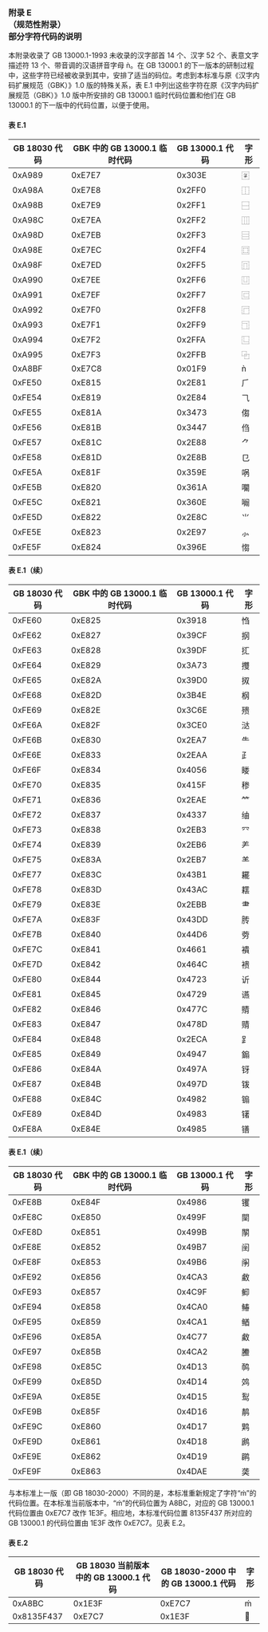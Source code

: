 ### 附录 E<br>（规范性附录）<br>部分字符代码的说明
本附录收录了 GB 13000.1-1993 未收录的汉字部首 14 个、汉字 52 个、表意文字描述符 13 个、带音调的汉语拼音字母 ǹ。在 GB 13000.1 的下一版本的研制过程中，这些字符已经被收录到其中，安排了适当的码位。考虑到本标准与原《汉字内码扩展规范（GBK）》1.0 版的特殊关系，表 E.1 中列出这些字符在原《汉字内码扩展规范（GBK）》1.0 版中所安排的 GB 13000.1 临时代码位置和他们在 GB 13000.1 的下一版中的代码位置，以便于使用。

#### 表 E.1
|GB 18030 代码|GBK 中的 GB 13000.1 临时代码|GB 13000.1 代码|字形|
|-|-|-|-|
|0xA989|0xE7E7|0x303E|〾|
|0xA98A|0xE7E8|0x2FF0|⿰|
|0xA98B|0xE7E9|0x2FF1|⿱|
|0xA98C|0xE7EA|0x2FF2|⿲|
|0xA98D|0xE7EB|0x2FF3|⿳|
|0xA98E|0xE7EC|0x2FF4|⿴|
|0xA98F|0xE7ED|0x2FF5|⿵|
|0xA990|0xE7EE|0x2FF6|⿶|
|0xA991|0xE7EF|0x2FF7|⿷|
|0xA992|0xE7F0|0x2FF8|⿸|
|0xA993|0xE7F1|0x2FF9|⿹|
|0xA994|0xE7F2|0x2FFA|⿺|
|0xA995|0xE7F3|0x2FFB|⿻|
|0xA8BF|0xE7C8|0x01F9|ǹ|
|0xFE50|0xE815|0x2E81|⺁|
|0xFE54|0xE819|0x2E84|⺄|
|0xFE55|0xE81A|0x3473|㑳|
|0xFE56|0xE81B|0x3447|㑇|
|0xFE57|0xE81C|0x2E88|⺈|
|0xFE58|0xE81D|0x2E8B|⺋|
|0xFE5A|0xE81F|0x359E|㖞|
|0xFE5B|0xE820|0x361A|㘚|
|0xFE5C|0xE821|0x360E|㘎|
|0xFE5D|0xE822|0x2E8C|⺌|
|0xFE5E|0xE823|0x2E97|⺗|
|0xFE5F|0xE824|0x396E|㥮|

#### 表 E.1（续）
|GB 18030 代码|GBK 中的 GB 13000.1 临时代码|GB 13000.1 代码|字形|
|-|-|-|-|
|0xFE60|0xE825|0x3918|㤘|
|0xFE62|0xE827|0x39CF|㧏|
|0xFE63|0xE828|0x39DF|㧟|
|0xFE64|0xE829|0x3A73|㩳|
|0xFE65|0xE82A|0x39D0|㧐|
|0xFE68|0xE82D|0x3B4E|㭎|
|0xFE69|0xE82E|0x3C6E|㱮|
|0xFE6A|0xE82F|0x3CE0|㳠|
|0xFE6B|0xE830|0x2EA7|⺧|
|0xFE6E|0xE833|0x2EAA|⺪|
|0xFE6F|0xE834|0x4056|䁖|
|0xFE70|0xE835|0x415F|䅟|
|0xFE71|0xE836|0x2EAE|⺮|
|0xFE72|0xE837|0x4337|䌷|
|0xFE73|0xE838|0x2EB3|⺳|
|0xFE74|0xE839|0x2EB6|⺶|
|0xFE75|0xE83A|0x2EB7|⺷|
|0xFE77|0xE83C|0x43B1|䎱|
|0xFE78|0xE83D|0x43AC|䎬|
|0xFE79|0xE83E|0x2EBB|⺻|
|0xFE7A|0xE83F|0x43DD|䏝|
|0xFE7B|0xE840|0x44D6|䓖|
|0xFE7C|0xE841|0x4661|䙡|
|0xFE7D|0xE842|0x464C|䙌|
|0xFE80|0xE844|0x4723|䜣|
|0xFE81|0xE845|0x4729|䜩|
|0xFE82|0xE846|0x477C|䝼|
|0xFE83|0xE847|0x478D|䞍|
|0xFE84|0xE848|0x2ECA|⻊|
|0xFE85|0xE849|0x4947|䥇|
|0xFE86|0xE84A|0x497A|䥺|
|0xFE87|0xE84B|0x497D|䥽|
|0xFE88|0xE84C|0x4982|䦂|
|0xFE89|0xE84D|0x4983|䦃|
|0xFE8A|0xE84E|0x4985|䦅|

#### 表 E.1（续）
|GB 18030 代码|GBK 中的 GB 13000.1 临时代码|GB 13000.1 代码|字形|
|-|-|-|-|
|0xFE8B|0xE84F|0x4986|䦆|
|0xFE8C|0xE850|0x499F|䦟|
|0xFE8D|0xE851|0x499B|䦛|
|0xFE8E|0xE852|0x49B7|䦷|
|0xFE8F|0xE853|0x49B6|䦶|
|0xFE92|0xE856|0x4CA3|䲣|
|0xFE93|0xE857|0x4C9F|䲟|
|0xFE94|0xE858|0x4CA0|䲠|
|0xFE95|0xE859|0x4CA1|䲡|
|0xFE96|0xE85A|0x4C77|䱷|
|0xFE97|0xE85B|0x4CA2|䲢|
|0xFE98|0xE85C|0x4D13|䴓|
|0xFE99|0xE85D|0x4D14|䴔|
|0xFE9A|0xE85E|0x4D15|䴕|
|0xFE9B|0xE85F|0x4D16|䴖|
|0xFE9C|0xE860|0x4D17|䴗|
|0xFE9D|0xE861|0x4D18|䴘|
|0xFE9E|0xE862|0x4D19|䴙|
|0xFE9F|0xE863|0x4DAE|䶮|

与本标准上一版（即 GB 18030-2000）不同的是，本标准重新规定了字符“ḿ”的代码位置。在本标准当前版本中，“ḿ”的代码位置为 A8BC，对应的 GB 13000.1 代码位置由 0xE7C7 改作 1E3F。相应地，本标准代码位置 8135F437 所对应的 GB 13000.1 的代码位置由 1E3F 改作 0xE7C7。见表 E.2。

#### 表 E.2
|GB 18030 代码|GB 18030 当前版本中的 GB 13000.1 代码|GB 18030-2000 中的 GB 13000.1 代码|字形|
|-|-|-|-|
|0xA8BC|0x1E3F|0xE7C7|ḿ|
|0x8135F437|0xE7C7|0x1E3F||
